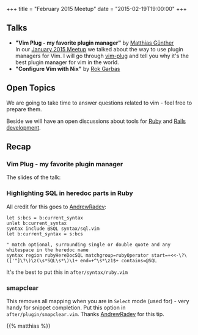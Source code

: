 +++
title = "February 2015 Meetup"
date = "2015-02-19T19:00:00"
+++

## Talks

- **"Vim Plug - my favorite plugin manager"** by [Matthias Günther](https://twitter.com/wikimatze)<br>
In our [January 2015 Meetup](/january-2015-meetup/ "January 2015 Meetup") we talked about the way to use
plugin managers for Vim. I will go through [vim-plug](https://github.com/junegunn/vim-plug "vim-plug")
and tell you why it's the best plugin manager for vim in the world.
- **"Configure Vim with Nix"** by [Rok Garbas](https://twitter.com/garbas "Rok Garbas")


## Open Topics

We are going to take time to answer questions related to vim - feel free to prepare them.

Beside we will have an open discussions about tools for [Ruby](https://www.ruby-lang.org/en/ "Ruby") and
[Rails development](http://rubyonrails.org/ "Rails development").


## Recap

### Vim Plug - my favorite plugin manager

The slides of the talk:

<script async class="speakerdeck-embed" data-id="67dd407073d948f09b34918aafc24c3d" data-ratio="1.33159947984395" src="//speakerdeck.com/assets/embed.js"></script>


### Highlighting SQL in heredoc parts in Ruby


All credit for this goes to [AndrewRadev](https://github.com/AndrewRadev/Vimfiles/blob/master/after/syntax/ruby.vim "AndrewRadev"):


```vim
let s:bcs = b:current_syntax
unlet b:current_syntax
syntax include @SQL syntax/sql.vim
let b:current_syntax = s:bcs

" match optional, surrounding single or double quote and any whitespace in the heredoc name
syntax region rubyHereDocSQL matchgroup=rubyOperator start=+<<-\?\(['"]\?\)\z(\s*SQL\s*\)\1+ end=+^\s*\z1$+ contains=@SQL
```

It's the best to put this in `after/syntax/ruby.vim`


### smapclear

This removes all mapping when you are in `Select` mode (used for) - very handy for snippet completion. Put this option in `after/plugin/smapclear.vim`. Thanks [AndrewRadev](https://github.com/AndrewRadev/ "AndrewRadev") for this tip.

{{% matthias %}}

